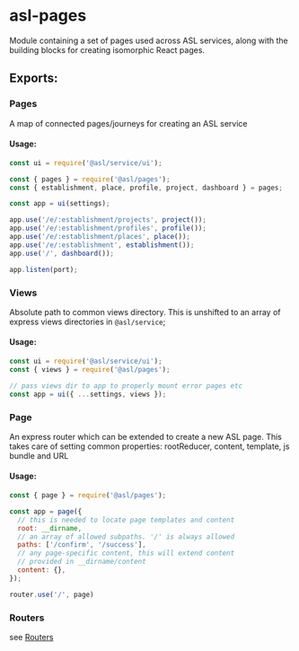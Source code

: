 # asl-pages

Module containing a set of pages used across ASL services, along with the building blocks for creating isomorphic React pages.

## Exports:

### Pages

A map of connected pages/journeys for creating an ASL service

#### Usage:
```js
const ui = require('@asl/service/ui');

const { pages } = require('@asl/pages');
const { establishment, place, profile, project, dashboard } = pages;

const app = ui(settings);

app.use('/e/:establishment/projects', project());
app.use('/e/:establishment/profiles', profile());
app.use('/e/:establishment/places', place());
app.use('/e/:establishment', establishment());
app.use('/', dashboard());

app.listen(port);
```

### Views

Absolute path to common views directory. This is unshifted to an array of express views directories in `@asl/service`;

#### Usage:
```js
const ui = require('@asl/service/ui');
const { views } = require('@asl/pages');

// pass views dir to app to properly mount error pages etc
const app = ui({ ...settings, views });
```

### Page

An express router which can be extended to create a new ASL page. This takes care of setting common properties: rootReducer, content, template, js bundle and URL

#### Usage:
```js
const { page } = require('@asl/pages');

const app = page({
  // this is needed to locate page templates and content
  root: __dirname,
  // an array of allowed subpaths. '/' is always allowed
  paths: ['/confirm', '/success'],
  // any page-specific content, this will extend content
  // provided in __dirname/content
  content: {},
});

router.use('/', page)
```

### Routers

see [Routers](pages/common/routers/README.md)
